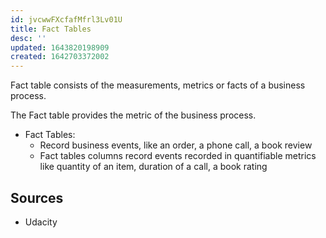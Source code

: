 ```yaml
---
id: jvcwwFXcfafMfrl3Lv01U
title: Fact Tables
desc: ''
updated: 1643820198909
created: 1642703372002
---
```


Fact table consists of the measurements, metrics or facts of a business process.

The Fact table provides the metric of the business process.


* Fact Tables:
  * Record business events, like an order, a phone call, a book review
  * Fact tables columns record events recorded in quantifiable metrics like quantity of an item, duration of a call, a book rating

## Sources

* Udacity
